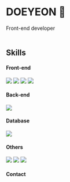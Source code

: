 # DOEYEON 🧩
Front-end developer
<br/> <br/> 



## Skills
#### Front-end
<p>
  <img src="https://img.shields.io/badge/html5-E34F26?style=flat&logo=html5&logoColor=white"/>
  <img src="https://img.shields.io/badge/css3-1572B6?style=flat&logo=css3&logoColor=white"/>
  <img src="https://img.shields.io/badge/javascript-F7DF1E?style=flat&logo=javascript&logoColor=white"/>
  <img src="https://img.shields.io/badge/react-61DAFB?style=flat&logo=react&logoColor=white"/>
</p>


#### Back-end
<p>
  <img src="https://img.shields.io/badge/node.js-339933?style=flat&logo=nodedotjs&logoColor=white"/>
</p>


#### Database
<p>
  <img src="https://img.shields.io/badge/mysql-4479A1?style=flat&logo=mysql&logoColor=white"/>
</p>


#### Others
<p>
    <img src="https://img.shields.io/badge/figma-F24E1E?style=flat&logo=figma&logoColor=white"/>
  <img src="https://img.shields.io/badge/github-181717?style=flat&logo=github&logoColor=white"/>
  <img src="https://img.shields.io/badge/notion-000000?style=flat&logo=notion&logoColor=white"/>
</p>

#### Contact


<!--
**doe-yeon/doe-yeon** is a ✨ _special_ ✨ repository because its `README.md` (this file) appears on your GitHub profile.

Here are some ideas to get you started:

- 🔭 I’m currently working on ...
- 🌱 I’m currently learning ...
- 👯 I’m looking to collaborate on ...
- 🤔 I’m looking for help with ...
- 💬 Ask me about ...
- 📫 How to reach me: ...
- 😄 Pronouns: ...
- ⚡ Fun fact: ...
-->
